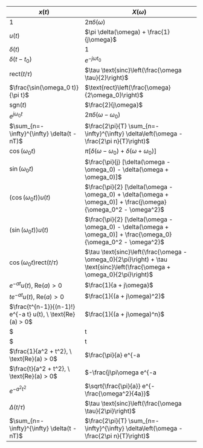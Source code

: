 | $x(t)$                           | $X(\omega)$                                             |
|--------------------------------------|-------------------------------------------------------------|
| $1$                                  | $2\pi \delta(\omega)$                                       |
| $u(t)$                               | $\pi \delta(\omega) + \frac{1}{j\omega}$                    |
| $\delta(t)$                          | $1$                                                         |
| $\delta(t - t_0)$                    | $e^{-j\omega t_0}$                                          |
| $\text{rect}(t/\tau)$                | $\tau \text{sinc}\left(\frac{\omega \tau}{2}\right)$        |
| $\frac{\sin(\omega_0 t)}{\pi t}$     | $\text{rect}\left(\frac{\omega}{2\omega_0}\right)$          |
| $\text{sgn}(t)$                      | $\frac{2}{j\omega}$                                         |
| $e^{j\omega_0 t}$                    | $2\pi \delta(\omega - \omega_0)$                            |
| $\sum_{n=-\infty}^{\infty} \delta(t - nT)$ | $\frac{2\pi}{T} \sum_{n=-\infty}^{\infty} \delta\left(\omega - \frac{2\pi n}{T}\right)$ |
| $\cos(\omega_0 t)$                   | $\pi [\delta(\omega - \omega_0) + \delta(\omega + \omega_0)]$ |
| $\sin(\omega_0 t)$                   | $\frac{\pi}{j} [\delta(\omega - \omega_0) - \delta(\omega + \omega_0)]$ |
| $(\cos(\omega_0 t)) u(t)$            | $\frac{\pi}{2} [\delta(\omega - \omega_0) + \delta(\omega + \omega_0)] + \frac{j\omega}{\omega_0^2 - \omega^2}$ |
| $(\sin(\omega_0 t)) u(t)$            | $\frac{\pi}{2} [\delta(\omega - \omega_0) - \delta(\omega + \omega_0)] + \frac{\omega_0}{\omega_0^2 - \omega^2}$ |
| $\cos(\omega_0 t) \text{rect}(t/\tau)$ | $\tau \text{sinc}\left(\frac{\omega - \omega_0}{2\pi}\right) + \tau \text{sinc}\left(\frac{\omega + \omega_0}{2\pi}\right)$ |
| $e^{-a t} u(t), \ \text{Re}(a) > 0$  | $\frac{1}{a + j\omega}$                                      |
| $t e^{-a t} u(t), \ \text{Re}(a) > 0$ | $\frac{1}{(a + j\omega)^2}$                                  |
| $\frac{t^{n-1}}{(n-1)!} e^{-a t} u(t), \ \text{Re}(a) > 0$ | $\frac{1}{(a + j\omega)^n}$                                |
| $|t| e^{-a |t|}, \ a > 0$            | $\frac{2a}{a^2 + \omega^2}$                                  |
| $|t| e^{-a |t|}, \ \text{Re}(a) > 0$ | $\frac{4a j\omega}{a^2 + \omega^2}$                          |
| $\frac{1}{a^2 + t^2}, \ \text{Re}(a) > 0$ | $\frac{\pi}{a} e^{-a|\omega|}$                            |
| $\frac{t}{a^2 + t^2}, \ \text{Re}(a) > 0$ | $-\frac{j\pi\omega e^{-a|\omega|}}{2a}$                     |
| $e^{-a^2 t^2}$                       | $\sqrt{\frac{\pi}{a}} e^{-\frac{\omega^2}{4a}}$             |
| $\Delta(t/\tau)$                     | $\tau \text{sinc}\left(\frac{\omega \tau}{2\pi}\right)$     |
| $\sum_{n=-\infty}^{\infty} \delta(t - nT)$ | $\frac{2\pi}{T} \sum_{n=-\infty}^{\infty} \delta\left(\omega - \frac{2\pi n}{T}\right)$ |
